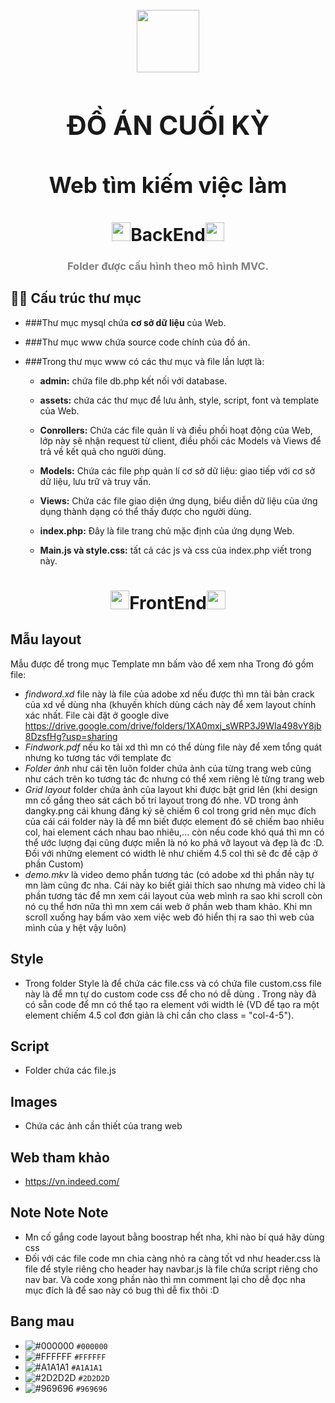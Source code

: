<br>
<div align="center"><img src="https://i.imgur.com/rycgsaj.png" width="100px"></div>
<h1 align="center" style="font-size:300%">ĐỒ ÁN CUỐI KỲ</h1>
<h1 align="center" style="font-size:250%;">Web tìm kiếm việc làm</h1>
<h1 align="center"><img src="https://raw.githubusercontent.com/MartinHeinz/MartinHeinz/master/wave.gif" width="30px">BackEnd<img src="https://raw.githubusercontent.com/MartinHeinz/MartinHeinz/master/wave.gif" width="30px"></h1>
<h3 align="center" style="color:gray">Folder được cấu hình theo mô hình MVC.</h3>


## 🙋‍♂️ Cấu trúc thư mục
-  ###Thư mục mysql chứa **cơ sở dữ liệu** của Web.

-  ###Thư mục www chứa source code chính của đồ án.

-  ###Trong thư mục www có các thư mục và file lần lượt là:
    * **admin:** chứa file db.php kết nối với database.

    * **assets:** chứa các thư mục để lưu ảnh, style, script, font và template của Web.

    * **Conrollers:** Chứa các file quản lí và điều phối hoạt động của Web, lớp này sẽ nhận request từ client, điều phối các Models và Views để trả về kết quả cho người dùng.

    * **Models:** Chứa các file php quản lí cơ sở dữ liệu: giao tiếp với cơ sở dữ liệu, lưu trữ và truy vấn.

    * **Views:** Chứa các file giao diện ứng dụng, biểu diễn dữ liệu của ứng dụng thành dạng có thể thấy được cho người dùng.

    * **index.php:** Đây là file trang chủ mặc định của ứng dụng Web.

    * **Main.js và style.css:** tất cả các js và css của index.php viết trong này.

<h1 align="center"><img src="https://raw.githubusercontent.com/MartinHeinz/MartinHeinz/master/wave.gif" width="30px">FrontEnd<img src="https://raw.githubusercontent.com/MartinHeinz/MartinHeinz/master/wave.gif" width="30px"></h1>

## Mẫu layout
Mẫu được để trong mục Template mn bấm vào để xem nha
Trong đó gồm file:
- *findword.xd* file này là file của adobe xd nếu được thì mn tải bản crack của xd về dùng nha (khuyến khích dùng cách này để xem layout chính xác nhất. File cài đặt ở google dỉve https://drive.google.com/drive/folders/1XA0mxj_sWRP3J9WIa498vY8jb8DzsfHg?usp=sharing
- *Findwork.pdf* nếu ko tải xd thì mn có thể dùng file này để xem tổng quát nhưng ko tương tác với template đc
- *Folder ảnh* như cái tên luôn folder chứa ảnh của từng trang web cũng như cách trên ko tương tác đc nhưng có thể xem riêng lẻ từng trang web
- *Grid layout* folder chứa ảnh của layout khi được bật grid lên (khi design mn cố gắng theo sát cách bố trí layout trong đó nhe. VD trong ảnh dangky.png cái khung đăng ký sẽ chiếm 6 col trong grid nên mục đích của cái cái folder này là để mn biết được element đó sẽ chiếm bao nhiêu col, hai element cách nhau bao nhiêu,... còn nếu code khó quá thì mn có thể ước lượng đại cũng được miễn là nó ko phá vỡ layout và đẹp là đc :D. Đối với những element có width lẻ như chiếm 4.5 col thì sẽ đc đề cập ở phần Custom)
- *demo.mkv* là video demo phần tương tác (có adobe xd thì phần này tự mn làm cũng đc nha. Cái này ko biết giải thích sao nhưng mà video chỉ là phần tương tác để mn xem cái layout của web mình ra sao khi scroll còn nó cụ thể hơn nữa thì mn xem cái web ở phần web tham khảo. Khi mn scroll xuống hay bấm vào xem việc web đó hiển thị ra sao thì web của mình của y hệt vậy luôn)
## Style
- Trong folder Style là để chứa các file.css và có chứa file custom.css file này là để mn tự do custom code css để cho nó dễ dùng . Trong này đã có sẵn code để mn có thể tạo ra element với width lẻ (VD để tạo ra một element chiếm 4.5 col đơn giản là chỉ cần cho class = "col-4-5").
## Script
- Folder chứa các file.js
## Images
- Chứa các ảnh cần thiết của trang web
## Web tham khảo
- https://vn.indeed.com/
## Note Note Note
- Mn cố gắng code layout bằng boostrap hết nha, khi nào bí quá hãy dùng css
- Đối với các file code mn chia càng nhỏ ra càng tốt vd như header.css là file để style riêng cho header hay navbar.js là file chứa script riêng cho nav bar. Và code xong phần nào thì mn comment lại cho dễ đọc nha mục đích là để sao này có bug thì dễ fix thôi :D
## Bang mau
- ![#000000](https://placehold.co/15x15/000000/000000.png) `#000000`
- ![#FFFFFF](https://placehold.co/15x15/FFFFFF/FFFFFF.png) `#FFFFFF`
- ![#A1A1A1](https://placehold.co/15x15/A1A1A1/A1A1A1.png) `#A1A1A1`
- ![#2D2D2D](https://placehold.co/15x15/2D2D2D/2D2D2D.png) `#2D2D2D`
- ![#969696](https://placehold.co/15x15/969696/969696.png) `#969696`
